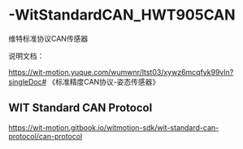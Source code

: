 # -WitStandardCAN_HWT905CAN
维特标准协议CAN传感器

说明文档：

https://wit-motion.yuque.com/wumwnr/ltst03/xywz6mcqfyk99vln?singleDoc# 《标准精度CAN协议-姿态传感器》


## WIT Standard CAN Protocol

https://wit-motion.gitbook.io/witmotion-sdk/wit-standard-can-protocol/can-protocol
